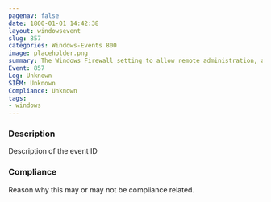 ```yaml
---
pagenav: false
date: 1800-01-01 14:42:38
layout: windowsevent
slug: 857
categories: Windows-Events 800
image: placeholder.png
summary: The Windows Firewall setting to allow remote administration, allowing port TCP 135 and DCOM/RPC, has changed
Event: 857
Log: Unknown
SIEM: Unknown
Compliance: Unknown
tags:
- windows
---
```


### Description

Description of the event ID

### Compliance

Reason why this may or may not be compliance related.
